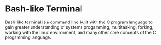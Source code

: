 # Bash-like Terminal

Bash-like terminal is a command line built with the C program language to  
gain greater understanding of systems progamming, multitasking, forking,
working with the linux environment, and many other core concepts of the
C progamming language.
